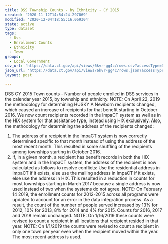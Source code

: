 ```yaml
---
title: DSS Township Counts - by Ethnicity - CY 2015
created: '2020-11-12T14:54:24.297069'
modified: '2020-12-04T18:55:16.069304'
state: active
type: dataset
tags:
  - Dss
  - Enrollment Counts
  - Ethnicity
  - Town
groups:
  - Local Government
csv_url: 'https://data.ct.gov/api/views/6kvr-gg4c/rows.csv?accessType=DOWNLOAD'
json_url: 'https://data.ct.gov/api/views/6kvr-gg4c/rows.json?accessType=DOWNLOAD'
layout: post

---
```

DSS CY 2015 Town counts - Number of people enrolled in DSS services in the calendar year 2015, by township and ethnicity.
NOTE: On April 22, 2019 the methodology for determining HUSKY A Newborn recipients changed, which caused an increase of recipients for that benefit starting in October 2016. We now count recipients recorded in the ImpaCT system as well as in the HIX system for that assistance type, instead using HIX exclusively.
Also, the methodology for determining the address of the recipients changed:
1. The address of a recipient in the ImpaCT system is now correctly determined specific to that month instead of using the address of the most recent month. This resulted in some shuffling of the recipients among townships starting in October 2016.
2. If, in a given month, a recipient has benefit records in both the HIX system and in the ImpaCT system, the address of the recipient is now calculated as follows to resolve conflicts: Use the residential address in ImpaCT if it exists, else use the mailing address in ImpaCT if it exists, else use the address in HIX. This resulted in a reduction in counts for most townships starting in March 2017 because a single address is now used instead of two when the systems do not agree.
NOTE: On February 14 2019, the enrollment counts for 2012-2015 across all programs were updated to account for an error in the data integration process. As a result, the count of the number of people served increased by 13% for 2012, 10% for 2013, 8% for 2014 and 4% for 2015. Counts for 2016, 2017 and 2018 remain unchanged.
NOTE: On 1/16/2019 these counts were revised to count a recipient in all locations that recipient resided in that year.
NOTE: On 1/1/2019 the counts were revised to count a recipient in only one town per year even when the recipient moved within the year. The most recent address is used.
